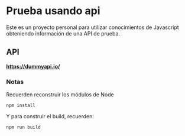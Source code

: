 # Prueba usando api

Este es un proyecto personal para utilizar conocimientos de Javascript obteniendo información de una API de prueba.

## API
__https://dummyapi.io/__

### Notas
Recuerden reconstruir los módulos de Node

```
npm install
```

Y para construir el build, recuerden:

```
npm run build
```